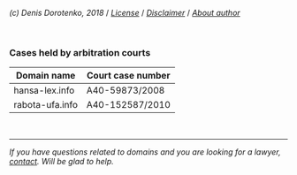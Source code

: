 *(c) Denis Dorotenko, 2018* / *[License](https://github.com/xCounsel/kardamon/blob/master/English/LICENSE.md)* / *[Disclaimer](https://github.com/xCounsel/kardamon/blob/master/English/DISCLAIMER.md)* / *[About author](https://dorotenko.pro/english/)*

<br/>




### Cases held by arbitration courts

| Domain name | Court case number |
| --- | --- |
| hansa-lex.info | А40-59873/2008 |
| rabota-ufa.info	|	А40-152587/2010 |

<br/>

----
*If you have questions related to domains and you are looking for a lawyer, [contact](http://dorotenko.pro/contact/). Will be glad to help.*
